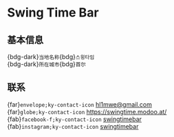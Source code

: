 # Swing Time Bar

## 基本信息

{bdg-dark}`当地名称`{bdg}`스윙타임`  
{bdg-dark}`所在城市`{bdg}`首尔`  

## 联系

{far}`envelope;ky-contact-icon` <hl1mwe@gmail.com>  
{far}`globe;ky-contact-icon` <https://swingtime.modoo.at/>  
{fab}`facebook-f;ky-contact-icon` [swingtimebar](https://www.facebook.com/swingtimebar)  
{fab}`instagram;ky-contact-icon` [swingtimebar](http://instagram.com/swingtimebar)  

